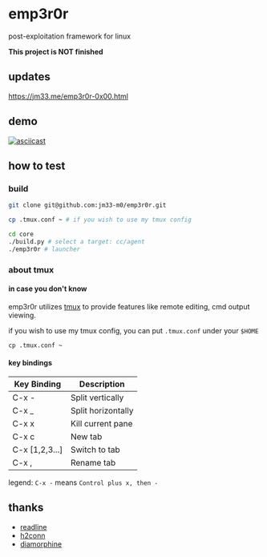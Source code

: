# emp3r0r
post-exploitation framework for linux


**This project is NOT finished**

## updates

<a href="https://jm33.me/emp3r0r-0x00.html" target="_blank">https://jm33.me/emp3r0r-0x00.html</a>

## demo

[![asciicast](https://asciinema.org/a/XKGZmQooegJlwO6hHsDEOHHD8.svg)](https://asciinema.org/a/XKGZmQooegJlwO6hHsDEOHHD8)

## how to test

### build

```bash
git clone git@github.com:jm33-m0/emp3r0r.git

cp .tmux.conf ~ # if you wish to use my tmux config

cd core
./build.py # select a target: cc/agent
./emp3r0r # launcher
```

### about tmux

#### in case you don't know

emp3r0r utilizes [tmux](https://github.com/tmux/tmux/wiki) to provide features like remote editing, cmd output viewing.

if you wish to use my tmux config, you can put `.tmux.conf` under your `$HOME`

```
cp .tmux.conf ~
```

#### key bindings


| Key Binding    | Description        |
|----------------|--------------------|
| C-x -          | Split vertically   |
| C-x _          | Split horizontally |
| C-x x          | Kill current pane  |
| C-x c          | New tab            |
| C-x [1,2,3...] | Switch to tab      |
| C-x ,          | Rename tab         |

legend: `C-x -` means `Control plus x, then -`

## thanks

- [readline](https://github.com/chzyer/readline)
- [h2conn](https://github.com/posener/h2conn)
- [diamorphine](https://github.com/m0nad/Diamorphine)
